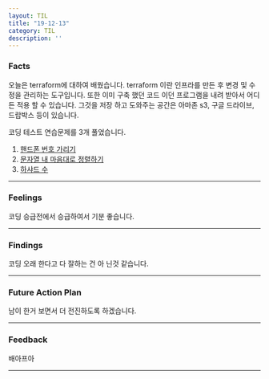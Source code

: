 ```yaml
---
layout: TIL
title: "19-12-13"
category: TIL
description: ''
---
```



### Facts

오늘은 terraform에 대하여 배웠습니다. terraform 이란 인프라를 만든 후 변경 및 수정을 관리하는 도구입니다. 또한 이미 구축 했던 코드 이던 프로그램을 내려 받아서 어디든 적용 할 수 있습니다. 그것을 저장 하고 도와주는 공간은 아마존 s3, 구글 드라이브, 드랍박스 등이 있습니다.

코딩 테스트 연습문제를 3개 풀었습니다.
1.  [핸드폰 번호 가리기](https://programmers.co.kr/learn/courses/30/lessons/12948)
2.  [문자열 내 마음대로 정렬하기](https://programmers.co.kr/learn/courses/30/lessons/12915)
3. [하샤드 수](https://programmers.co.kr/learn/courses/30/lessons/12947)

---

### Feelings

코딩 승급전에서 승급하여서 기분 좋습니다.

---

### Findings

코딩 오래 한다고 다 잘하는 건 아 닌것 같습니다.

---

### Future Action Plan

남이 한거 보면서 더 전진하도록 하겠습니다.

---

### Feedback

배아프아

---
